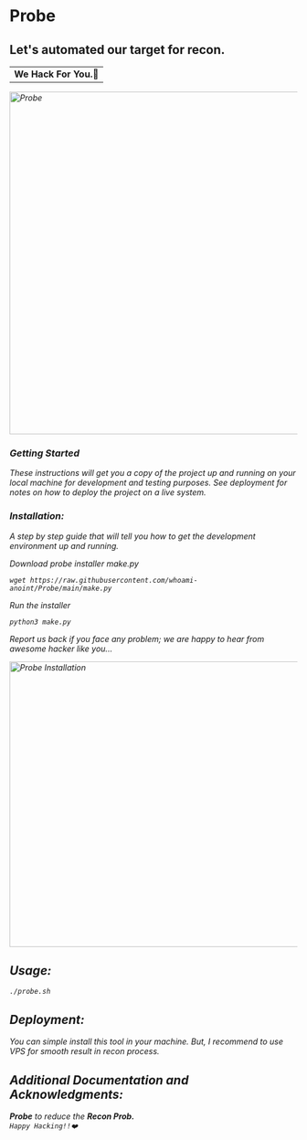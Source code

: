 <h1>Probe</h1>
<h2>Let's automated our target for recon. </h2>  
<table>
  <td>
   <strong>We Hack For You.🥳</strong>
    </table>
    <i>
<!-- Before: "go corona go"
  <br>
Now: "go probe.go" </i> -->
 <img src="https://raw.githubusercontent.com/whoami-anoint/Probe/main/art/Probe.gif" alt="Probe" width="600" height="600"> 

### Getting Started

These instructions will get you a copy of the project up and running on your local machine for development and testing purposes. See deployment for notes on how to deploy the project on a live system.


### Installation:

A step by step guide that will tell you how to get the development environment up and running.

Download probe installer make.py
```console
wget https://raw.githubusercontent.com/whoami-anoint/Probe/main/make.py
```
Run the installer
```console
python3 make.py
```
Report us back if you face any problem; we are happy to hear from awesome hacker like you...

<img src="https://github.com/whoami-anoint/Probe/blob/f174600f4c183bb89a016e4bca22ba257d2f741b/art/probe-installation.gif" alt="Probe Installation" width="700" height="500"> 

## Usage:
```console
./probe.sh 
```
## Deployment:
You can simple install this tool in your machine. But, I recommend to use VPS for smooth result in recon process.


## Additional Documentation and Acknowledgments:
<strong>Probe</strong> to reduce the <strong>Recon Prob.</strong>
<br>
```Happy Hacking!!❤️```
